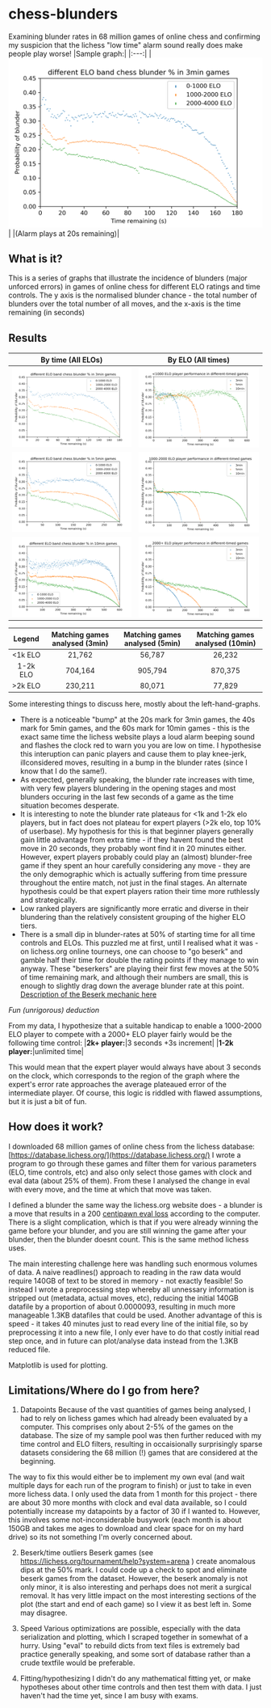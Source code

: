 # chess-blunders
Examining blunder rates in 68 million games of online chess and confirming my suspicion that the lichess "low time" alarm sound really does make people play worse!
|Sample graph:|
|:---:|
|![3min result](3min_game_comparison.png)|
|(Alarm plays at 20s remaining)|

What is it?
----
This is a series of graphs that illustrate the incidence of blunders (major unforced errors) in games of online chess for different ELO ratings and time controls.
The y axis is the normalised blunder chance - the total number of blunders over the total number of all moves, and the x-axis is the time remaining (in seconds)

Results
---
|By time (All ELOs)|By ELO (All times)|
|:---:|:---:|
|![3min result](3min_game_comparison.png)|![<1k result](1k_time_comparison.png) |
|![5min result](5min_game_comparison.png)|![1-2k result](1-2k_time_comparison.png) |
|![10min result](10min_game_comparison.png)|![>2k result](2k+_time_comparison.png) |

|Legend | Matching games analysed (3min)| Matching games analysed (5min)| Matching games analysed (10min)|
|:---:|:---:|:---:|:---:|
|<1k ELO|21,762| 56,787 | 26,232 |
|1-2k ELO |704,164| 905,794 | 870,375 |
|>2k ELO |230,211| 80,071 | 77,829 |

Some interesting things to discuss here, mostly about the left-hand-graphs.
 - There is a noticeable "bump" at the 20s mark for 3min games, the 40s mark for 5min games, and the 60s mark for 10min games - this is the exact same time the lichess website plays a loud alarm beeping sound and flashes the clock red to warn you you are low on time. I hypothesise this interuption can panic players and cause them to play knee-jerk, illconsidered moves, resulting in a bump in the blunder rates (since I know that I do the same!).
 - As expected, generally speaking, the blunder rate increases with time, with very few players blundering in the opening stages and most blunders occuring in the last few seconds of a game as the time situation becomes desperate.
 - It is interesting to note the blunder rate plateaus for <1k and 1-2k elo players, but in fact does not plateau for expert players (>2k elo, top 10% of userbase). My hypothesis for this is that beginner players generally gain little advantage from extra time - if they havent found the best move in 20 seconds, they probably wont find it in 20 minutes either. However, expert players probably could play an (almost) blunder-free game if they spent an hour carefully considering any move - they are the only demographic which is actually suffering from time pressure throughout the entire match, not just in the final stages. An alternate hypothesis could be that expert players ration their time more ruthlessly and strategically.
 - Low ranked players are significantly more erratic and diverse in their blundering than the relatively consistent grouping of the higher ELO tiers.
 - There is a small dip in blunder-rates at 50% of starting time for all time controls and ELOs. This puzzled me at first, until I realised what it was - on lichess.org online tourneys, one can choose to "go beserk" and gamble half their time for double the rating points if they manage to win anyway. These "beserkers" are playing their first few moves at the 50% of time remaining mark, and although their numbers are small, this is enough to slightly drag down the average blunder rate at this point. [Description of the Beserk mechanic here](https://lichess.org/tournament/help?system=arena)
 
*Fun (unrigorous) deduction*

From my data, I hypothesize that a suitable handicap to enable a 1000-2000 ELO player to compete with a 2000+ ELO player fairly would be the following time control:
|**2k+ player:**|3 seconds +3s increment|
|**1-2k player:**|unlimited time|

This would mean that the expert player would always have about 3 seconds on the clock, which corresponds to the region of the graph where the expert's error rate approaches the average plateaued error of the intermediate player.
Of course, this logic is riddled with flawed assumptions, but it is just a bit of fun.
 
 
How does it work?
----

I downloaded 68 million games of online chess from the lichess database: [https://database.lichess.org/](https://database.lichess.org/)
I wrote a program to go through these games and filter them for various parameters (ELO, time controls, etc) and also only select those games with clock and eval data (about 25% of them). From these I analysed the change in eval with every move, and the time at which that move was taken.

I defined a blunder the same way the lichess.org website does - a blunder is a move that results in a 200 [centipawn eval loss](https://en.wikipedia.org/wiki/Chess_piece_relative_value) according to the computer. There is a slight complication, which is that if you were already winning the game before your blunder, and you are still winning the game after your blunder, then the blunder doesnt count. This is the same method lichess uses.

The main interesting challenge here was handling such enormous volumes of data. A naive readlines() approach to reading in the raw data would require 140GB of text to be stored in memory - not exactly feasible! So instead I wrote a preprocessing step whereby all unnessary information is stripped out (metadata, actual moves, etc), reducing the initial 140GB datafile by a proportion of about 0.0000093, resulting in much more manageable 1.3KB datafiles that could be used. Another advantage of this is speed - it takes 40 minutes just to read every line of the initial file, so by preprocessing it into a new file, I only ever have to do that costly initial read step once, and in future can plot/analyse data instead from the 1.3KB reduced file.

Matplotlib is used for plotting.

Limitations/Where do I go from here?
----

1. Datapoints
Because of the vast quantities of games being analysed, I had to rely on lichess games which had already been evaluated by a computer. This comprises only about 2-5% of the games on the database. The size of my sample pool was then further reduced with my time control and ELO filters, resulting in occaisionally surprisingly sparse datasets considering the 68 million (!) games that are considered at the beginning.

The way to fix this would either be to implement my own eval (and wait multiple days for each run of the program to finish) or just to take in even more lichess data. I only used the data from 1 month for this project - there are about 30 more months with clock and eval data available, so I could potentially increase my datapoints by a factor of 30 if I wanted to. However, this involves some not-inconsiderable busywork (each month is about 150GB and takes me ages to download and clear space for on my hard drive) so its not something I'm overly concerned about.

2. Beserk/time outliers
Beserk games (see https://lichess.org/tournament/help?system=arena ) create anomalous dips at the 50% mark. I could code up a check to spot and eliminate beserk games from the dataset. However, the beserk anomaly is not only minor, it is also interesting and perhaps does not merit a surgical removal. It has very little impact on the most interesting sections of the plot (the start and end of each game) so I view it as best left in. Some may disagree.

3. Speed
Various optimizations are possible, especially with the data serialization and plotting, which I scraped together in somewhat of a hurry. Using "eval" to rebuild dicts from text files is extremely bad practice generally speaking, and some sort of database rather than a crude textfile would be preferable.

4. Fitting/hypothesizing
I didn't do any mathematical fitting yet, or make hypotheses about other time controls and then test them with data. I just haven't had the time yet, since I am busy with exams.
